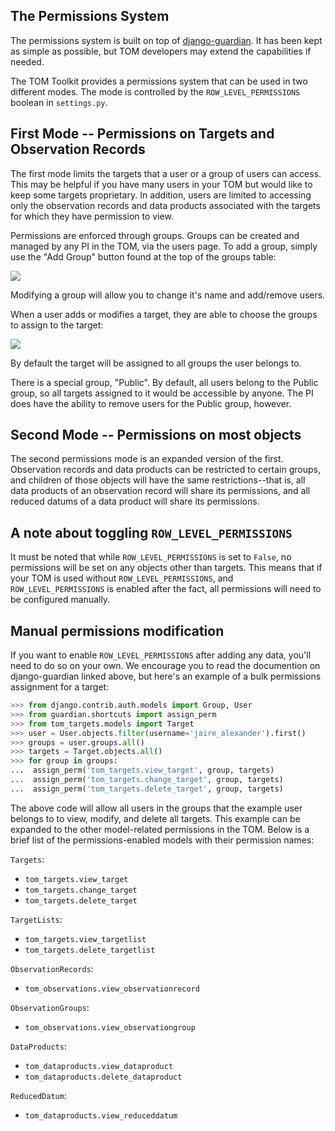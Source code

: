 The Permissions System
---

The permissions system is built on top of
[django-guardian](https://django-guardian.readthedocs.io/en/stable/). It has been
kept as simple as possible, but TOM developers may extend the capabilities if
needed.

The TOM Toolkit provides a permissions system that can be used in two different modes. The mode is controlled by the
`ROW_LEVEL_PERMISSIONS` boolean in `settings.py`.


First Mode -- Permissions on Targets and Observation Records
---


The first mode limits the targets that a user or a group of users can access. This may be helpful if you have many
users in your TOM but would like to keep some targets proprietary. In addition, users are limited to accessing only the
observation records and data products associated with the targets for which they have permission to view.

Permissions are enforced through groups. Groups can be created and managed by any
PI in the TOM, via the users page. To add a group, simply use the "Add Group"
button found at the top of the groups table:


![](/_static/permissions_doc/addgroup.png)

Modifying a group will allow you to change it's name and add/remove users.

When a user adds or modifies a target, they are able to choose the groups to
assign to the target:


![](/_static/permissions_doc/targetgroups.png)


By default the target will be assigned to all groups the user belongs to.

There is a special group, "Public". By default, all users belong to the Public
group, so all targets assigned to it would be accessible by anyone. The PI does
have the ability to remove users for the Public group, however.


Second Mode -- Permissions on most objects
---

The second permissions mode is an expanded version of the first. Observation records and data products can be restricted
to certain groups, and children of those objects will have the same restrictions--that is, all data products of an
observation record will share its permissions, and all reduced datums of a data product will share its permissions.


A note about toggling `ROW_LEVEL_PERMISSIONS`
---

It must be noted that while `ROW_LEVEL_PERMISSIONS` is set to `False`, no permissions will be set on any objects other
than targets. This means that if your TOM is used without `ROW_LEVEL_PERMISSIONS`, and `ROW_LEVEL_PERMISSIONS` is
enabled after the fact, all permissions will need to be configured manually.


Manual permissions modification
---

If you want to enable `ROW_LEVEL_PERMISSIONS` after adding any data, you'll need to do so on your own. We encourage you
to read the documention on django-guardian linked above, but here's an example of a bulk permissions assignment for a target:

```python
>>> from django.contrib.auth.models import Group, User
>>> from guardian.shortcuts import assign_perm
>>> from tom_targets.models import Target
>>> user = User.objects.filter(username='jaire_alexander').first()
>>> groups = user.groups.all()
>>> targets = Target.objects.all()
>>> for group in groups:
...  assign_perm('tom_targets.view_target', group, targets)
...  assign_perm('tom_targets.change_target', group, targets)
...  assign_perm('tom_targets.delete_target', group, targets)
```

The above code will allow all users in the groups that the example user belongs to to view, modify, and delete all targets. This example can be expanded to the other model-related permissions in the TOM. Below is a brief list of the permissions-enabled models with their permission names:

`Targets`:

* `tom_targets.view_target`
* `tom_targets.change_target`
* `tom_targets.delete_target`

`TargetLists`:

* `tom_targets.view_targetlist`
* `tom_targets.delete_targetlist`

`ObservationRecords`:

* `tom_observations.view_observationrecord`

`ObservationGroups`:

* `tom_observations.view_observationgroup`

`DataProducts`:
* `tom_dataproducts.view_dataproduct`
* `tom_dataproducts.delete_dataproduct`

`ReducedDatum`:
* `tom_dataproducts.view_reduceddatum`